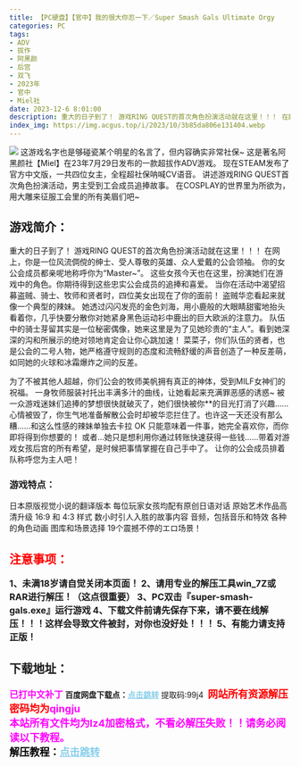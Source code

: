 ```yaml
---
title: 【PC硬盘】【官中】我的很大你忍一下／Super Smash Gals Ultimate Orgy
categories: PC
tags:
- ADV
- 拔作
- 阿黑颜
- 后宫
- 双飞
- 2023年
- 官中
- Miel社
date: 2023-12-6 8:01:00
description: 重大的日子到了！ 游戏RING QUEST的首次角色扮演活动就在这里！！！ 在网上，你是一位风流倜傥的绅士、受人尊敬的英雄、众人爱戴的公会领袖。 你的女公会成员都亲呢地称呼你为“Master~”。 这些女孩今天也在这里，扮演她们在游戏中的角色。你期待得到这些忠实公会成员的追捧和喜爱。
index_img: https://img.acgus.top/i/2023/10/3b85da806e131404.webp
---
```

![](https://img.acgus.top/i/2023/10/3b85da806e131404.webp)
这游戏名字也是够碰瓷某个明星的名言了，但内容确实非常社保~
这是著名阿黑颜社【Miel】在23年7月29日发布的一款超拔作ADV游戏。
现在STEAM发布了官方中文版，一共四位女主，全程超社保呐喊CV语音。
讲述游戏RING QUEST首次角色扮演活动，男主受到工会成员追捧故事。
在COSPLAY的世界里为所欲为，用大雕来征服工会里的所有美眉们吧~

## 游戏简介：
重大的日子到了！ 游戏RING QUEST的首次角色扮演活动就在这里！！！ 在网上，你是一位风流倜傥的绅士、受人尊敬的英雄、众人爱戴的公会领袖。 你的女公会成员都亲呢地称呼你为“Master~”。 这些女孩今天也在这里，扮演她们在游戏中的角色。你期待得到这些忠实公会成员的追捧和喜爱。 当你在活动中渴望招募盗贼、骑士、牧师和贤者时，四位美女出现在了你的面前！
盗贼华恋看起来就像一个典型的辣妹。 她透过闪闪发亮的金色刘海，用小鹿般的大眼睛甜蜜地抬头看着你，几乎快要分散你对她紧身黑色运动衫中鹿出的巨大欧派的注意力。
队伍中的骑士芽留其实是一位秘密偶像，她来这里是为了见她珍贵的“主人”。看到她深深的沟和所展示的绝对领地肯定会让你心跳加速！
菜菜子，你们队伍的贤者，也是公会的二号人物，她严格遵守规则的态度和流畅舒缓的声音创造了一种反差萌，如同她的火球和冰霜爆炸之间的反差。

为了不被其他人超越，你们公会的牧师美帆拥有真正的神体，受到MILF女神们的祝福。 一身牧师服装衬托出丰满多汁的曲线，让她看起来充满罪恶感的诱惑~
被一众游戏迷妹们追捧的梦想很快就破灭了，她们很快被你**的目光打消了兴趣……心情被毁了，你生气地准备解散公会时却被华恋拦住了。也许这一天还没有那么糟……和这么性感的辣妹单独去卡拉 OK 只能意味着一件事，她完全喜欢你，而你即将得到你想要的！
或者...她只是想利用你通过转账快速获得一些钱......带着对游戏女孩后宫的所有希望，是时候把事情掌握在自己手中了。 让你的公会成员排着队称呼您为主人吧！

### 游戏特点：
日本原版视觉小说的翻译版本
每位玩家女孩均配有原创日语对话
原始艺术作品高清升级 16:9 和 4:3 样式
数小时引人入胜的故事内容
音频，包括音乐和特效
各种的角色动画
图库和场景选择
19个震撼不停的エロ场景！
<br>





## <font color=#FF0000 >注意事项：</font>
<font size=3><b>1、未满18岁请自觉关闭本页面！
2、请用专业的解压工具win_7Z或RAR进行解压！（这点很重要）
3、PC双击『super-smash-gals.exe』运行游戏
4、下载文件前请先保存下来，请不要在线解压！！！这样会导致文件被封，对你也没好处！！！
5、有能力请支持正版！</b></font>

## 下载地址：
<font color=#FF00FF size=3><b>已打中文补丁</b></font>
<b>百度网盘下载点：</b><a href="https://pan.baidu.com/s/1vMnuoDELhCLuZj-ZIvyz1g?pwd=99j4" style="color: #87CEEB;"><b>点击跳转</b></a> 提取码:99j4
<a style="padding: 0" href="https://post.qingju.org/AD/"><img style="max-width:100%" src="https://img.acgus.top/i/2024/07/478f689b8021d8d499ab43d21acf137a.gif" alt=""></a>
<b><font color=#FF0000 size=4>网站所有资源解压密码均为</b></font><b><font color=#FF00FF size=4>qingju</font><font color=#FF0000 ></font></b><br><b><font color=#FF00FF size=4>本站所有文件均为lz4加密格式，不看必解压失败！！请务必阅读以下教程。</b></font><br><b><font color=#000 size=4>解压教程：</b><a href="https://post.qingju.org/tutorial/000/" style="color: #87CEEB;"><b>点击跳转</b></a>
